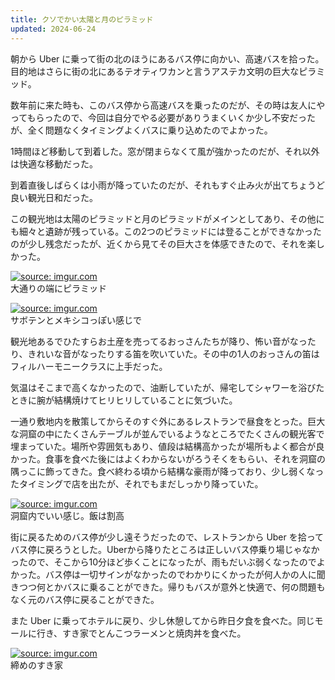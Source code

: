 ```yaml
---
title: クソでかい太陽と月のピラミッド
updated: 2024-06-24
---
```


朝から Uber に乗って街の北のほうにあるバス停に向かい、高速バスを拾った。目的地はさらに街の北にあるテオティワカンと言うアステカ文明の巨大なピラミッド。

数年前に来た時も、このバス停から高速バスを乗ったのだが、その時は友人にやってもらったので、今回は自分でやる必要がありうまくいくか少し不安だったが、全く問題なくタイミングよくバスに乗り込めたのでよかった。

1時間ほど移動して到着した。窓が閉まらなくて風が強かったのだが、それ以外は快適な移動だった。

到着直後しばらくは小雨が降っていたのだが、それもすぐ止み火が出てちょうど良い観光日和だった。

この観光地は太陽のピラミッドと月のピラミッドがメインとしてあり、その他にも細々と遺跡が残っている。この2つのピラミッドには登ることができなかったのが少し残念だったが、近くから見てその巨大さを体感できたので、それを楽しかった。

<a href="https://imgur.com/gudm8iO"><img src="https://i.imgur.com/gudm8iO.jpg" title="source: imgur.com" /></a>  
大通りの端にピラミッド

<a href="https://imgur.com/YSyeA1z"><img src="https://i.imgur.com/YSyeA1z.jpg" title="source: imgur.com" /></a>  
サボテンとメキシコっぽい感じで

観光地あるでひたすらお土産を売ってるおっさんたちが降り、怖い音がなったり、きれいな音がなったりする笛を吹いていた。その中の1人のおっさんの笛はフィルハーモニークラスに上手だった。

気温はそこまで高くなかったので、油断していたが、帰宅してシャワーを浴びたときに腕が結構焼けてヒリヒリしていることに気づいた。

一通り敷地内を散策してからそのすぐ外にあるレストランで昼食をとった。巨大な洞窟の中にたくさんテーブルが並んでいるようなところでたくさんの観光客で埋まっていた。場所や雰囲気もあり、値段は結構高かったが場所もよく都合が良かった。食事を食べた後にはよくわからないがろうそくをもらい、それを洞窟の隅っこに飾ってきた。食べ終わる頃から結構な豪雨が降っており、少し弱くなったタイミングで店を出たが、それでもまだしっかり降っていた。

<a href="https://imgur.com/4qUzmMV"><img src="https://i.imgur.com/4qUzmMV.jpg" title="source: imgur.com" /></a>  
洞窟内でいい感じ。飯は割高

街に戻るためのバス停が少し遠そうだったので、レストランから Uber を拾ってバス停に戻ろうとした。Uberから降りたところは正しいバス停乗り場じゃなかったので、そこから10分ほど歩くことになったが、雨もだいぶ弱くなったのでよかった。バス停は一切サインがなかったのでわかりにくかったが何人かの人に聞きつつ何とかバスに乗ることができた。帰りもバスが意外と快適で、何の問題もなく元のバス停に戻ることができた。

また Uber に乗ってホテルに戻り、少し休憩してから昨日夕食を食べた。同じモールに行き、すき家でとんこつラーメンと焼肉丼を食べた。

<a href="https://imgur.com/ad0OO3q"><img src="https://i.imgur.com/ad0OO3q.jpg" title="source: imgur.com" /></a>  
締めのすき家
